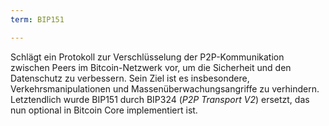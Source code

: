 ```yaml
---
term: BIP151

---
```

Schlägt ein Protokoll zur Verschlüsselung der P2P-Kommunikation zwischen Peers im Bitcoin-Netzwerk vor, um die Sicherheit und den Datenschutz zu verbessern. Sein Ziel ist es insbesondere, Verkehrsmanipulationen und Massenüberwachungsangriffe zu verhindern. Letztendlich wurde BIP151 durch BIP324 (*P2P Transport V2*) ersetzt, das nun optional in Bitcoin Core implementiert ist.